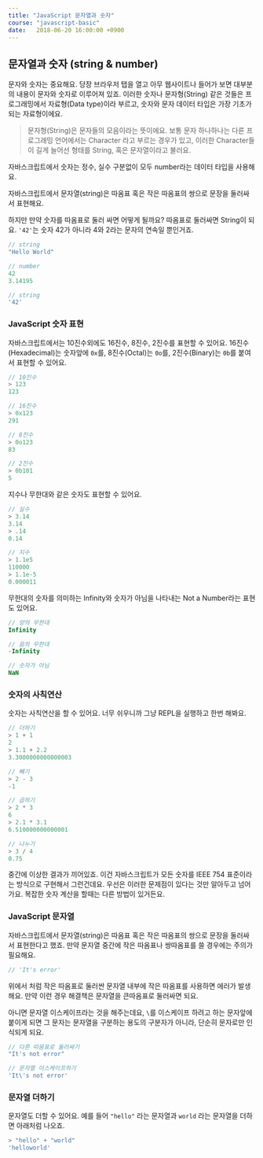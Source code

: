 ```yaml
---
title: "JavaScript 문자열과 숫자"
course: "javascript-basic"
date:   2018-06-20 16:00:00 +0900
---
```




## 문자열과 숫자 (string & number)

문자와 숫자는 중요해요. 당장 브라우저 탭을 열고 아무 웹사이트나 들어가 보면 대부분의 내용이 문자와 숫자로 이루어져 있죠. 이러한 숫자나 문자형(String) 같은 것들은 프로그래밍에서 자료형(Data type)이라 부르고, 숫자와 문자 데이터 타입은 가장 기초가 되는 자료형이에요.

> 문자형(String)은 문자들의 모음이라는 뜻이에요. 보통 문자 하나하나는 다른 프로그래밍 언어에서는 Character 라고 부르는 경우가 있고, 이러한 Character들이 길게 늘어선 형태를 String, 혹은 문자열이라고 불러요.



자바스크립트에서 숫자는 정수, 실수 구분없이 모두 number라는 데이터 타입을 사용해요.

자바스크립트에서 문자열(string)은 따옴표 혹은 작은 따옴표의 쌍으로 문장을 둘러싸서 표현해요.

하지만 만약 숫자를 따옴표로 둘러 싸면 어떻게 될까요? 따옴표로 둘러싸면 String이 되요. `'42'`는 숫자 42가 아니라 4와 2라는 문자의 연속일 뿐인거죠.

```js
// string
"Hello World"

// number
42
3.14195

// string
'42'
```



### JavaScript 숫자 표현

자바스크립트에서는 10진수외에도 16진수, 8진수, 2진수를 표현할 수 있어요. 16진수(Hexadecimal)는 숫자앞에 `0x`를, 8진수(Octal)는 `0o`를, 2진수(Binary)는 `0b`를 붙여서 표현할 수 있어요.

```js
// 10진수
> 123
123

// 16진수
> 0x123
291

// 8진수
> 0o123
83

// 2진수
> 0b101
5
```



지수나 무한대와 같은 숫자도 표현할 수 있어요.

```js
// 실수
> 3.14
3.14
> .14
0.14

// 지수
> 1.1e5
110000
> 1.1e-5
0.000011
```



무한대의 숫자를 의미하는 Infinity와 숫자가 아님을 나타내는 Not a Number라는 표현도 있어요.

```js
// 양의 무한대
Infinity

// 음의 무한대
-Infinity

// 숫자가 아님
NaN
```



### 숫자의 사칙연산

숫자는 사칙연산을 할 수 있어요. 너무 쉬우니까 그냥 REPL을 실행하고 한번 해봐요.

```js
// 더하기
> 1 + 1
2
> 1.1 + 2.2
3.3000000000000003

// 빼기
> 2 - 3
-1

// 곱하기
> 2 * 3
6
> 2.1 * 3.1
6.510000000000001

// 나누기
> 3 / 4
0.75
```

중간에 이상한 결과가 끼어있죠. 이건 자바스크립트가 모든 숫자를 IEEE 754 표준이라는 방식으로 구현해서 그런건데요. 우선은 이러한 문제점이 있다는 것만 알아두고 넘어가요. 복잡한 숫자 계산을 할때는 다른 방법이 있거든요.



### JavaScript 문자열

자바스크립트에서 문자열(string)은 따옴표 혹은 작은 따옴표의 쌍으로 문장을 둘러싸서 표현한다고 했죠. 만약 문자열 중간에 작은 따옴표나 쌍따옴표를 쓸 경우에는 주의가 필요해요.

```js
// 'It's error'
```

위에서 처럼 작은 따옴표로 둘러싼 문자열 내부에 작은 따옴표를 사용하면 에러가 발생해요. 만약 이런 경우 해결책은 문자열을 큰따옴표로 둘러싸면 되요.

아니면 문자열 이스케이프라는 것을 해주는데요, `\`를 이스케이프 하려고 하는 문자앞에 붙이게 되면 그 문자는 문자열을 구분하는 용도의 구분자가 아니라, 단순히 문자로만 인식되게 되요.

```js
// 다른 따옴표로 둘러싸기
"It's not error"

// 문자열 이스케이프하기
'It\'s not error'
```



### 문자열 더하기

문자열도 더할 수 있어요. 예를 들어 `"hello"` 라는 문자열과  `world` 라는 문자열을 더하면 아래처럼 나오죠.

```js
> "hello" + "world"
'helloworld'
```

